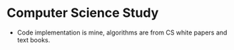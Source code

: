 # Computer Science Study

- Code implementation is mine, algorithms are from CS white papers and text books.

